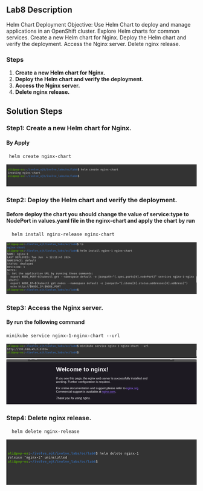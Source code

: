 ## Lab8 Description 

Helm Chart Deployment Objective: Use Helm Chart to deploy and manage applications in an OpenShift cluster. Explore Helm charts for common services. Create a new Helm chart for Nginx. Deploy the Helm chart and verify the deployment. Access the Nginx server. Delete nginx release.

### Steps 
1. **Create a new Helm chart for Nginx.**
2. **Deploy the Helm chart and verify the deployment.**
3. **Access the Nginx server.**
4. **Delete nginx release.**


## Solution Steps

### Step1: Create a new Helm chart for Nginx.

  #### By Apply 

  ```
   helm create nginx-chart

  ```
  ![](https://github.com/AliKhamed/ivolve_labs/blob/main/oc/lab8/screenshots/lab8.1.png)


### Step2: Deploy the Helm chart and verify the deployment.

  #### Before deploy the chart you should change the value of service:type to NodePort in values.yaml file in the nginx-chart and apply the chart by run 
  
  ``` 
    helm install nginx-release nginx-chart

  ```
  ![](https://github.com/AliKhamed/ivolve_labs/blob/main/oc/lab8/screenshots/lab8.2.png)




### Step3: Access the Nginx server.

#### By run the following command

```
minikube service nginx-1-nginx-chart --url

```
  ![](https://github.com/AliKhamed/ivolve_labs/blob/main/oc/lab8/screenshots/lab8.3.png)
  ![](https://github.com/AliKhamed/ivolve_labs/blob/main/oc/lab8/screenshots/lab8.4.png)



### Step4: Delete nginx release.

```
  helm delete nginx-release 

```
  ![](https://github.com/AliKhamed/ivolve_labs/blob/main/oc/lab8/screenshots/lab8.5.png)


